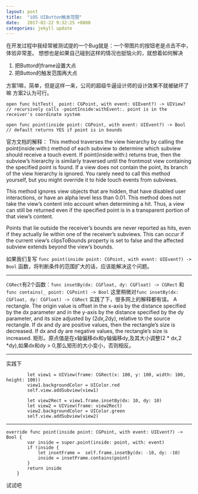 ```yaml
---
layout: post
title:  "iOS UIButton触发范围"
date:   2017-02-22 9:32:25 +0800
categories: jekyll update
---
```


在开发过程中我经常被测试提的一个Bug就是：一个带图片的按钮老是点击不中，体验非常差。
想想也是如果自己碰到这样的情况也挺恼火的，就想着如何解决
1. 把Button的frame设置大点 
2. 把Button的触发范围再大点

方案1嘛，简单，但是这样一来，公司的超级牛逼设计师的设计效果不就被破坏了嘛
方案2认为可行。


    
``` 
open func hitTest(_ point: CGPoint, with event: UIEvent?) -> UIView? // recursively calls -pointInside:withEvent:. point is in the receiver's coordinate system

open func point(inside point: CGPoint, with event: UIEvent?) -> Bool // default returns YES if point is in bounds
```
    
官方文档的解释：
        This method traverses the view hierarchy by calling the point(inside:with:) method of each subview to determine which subview should receive a touch event. If point(inside:with:) returns true, then the subview’s hierarchy is similarly traversed until the frontmost view containing the specified point is found. If a view does not contain the point, its branch of the view hierarchy is ignored. You rarely need to call this method yourself, but you might override it to hide touch events from subviews.

This method ignores view objects that are hidden, that have disabled user interactions, or have an alpha level less than 0.01. This method does not take the view’s content into account when determining a hit. Thus, a view can still be returned even if the specified point is in a transparent portion of that view’s content.

Points that lie outside the receiver’s bounds are never reported as hits, even if they actually lie within one of the receiver’s subviews. This can occur if the current view’s clipsToBounds property is set to false and the affected subview extends beyond the view’s bounds.

如果我们复写 `func point(inside point: CGPoint, with event: UIEvent?) -> Bool` 函数，将判断条件的范围扩大的话，应该能解决这个问题。

-------
`CGRect`有2个函数：`func insetBy(dx: CGFloat, dy: CGFloat) -> CGRect` 和 `func contains(_ point: CGPoint) -> Bool`
这里稍微对`func insetBy(dx: CGFloat, dy: CGFloat) -> CGRect` 实践了下，很多网上的解释都有误。
    A rectangle. The origin value is offset in the x-axis by the distance specified by the dx parameter and in the y-axis by the distance specified by the dy parameter, and its size adjusted by (2*dx,2*dy), relative to the source rectangle. If dx and dy are positive values, then the rectangle’s size is decreased. If dx and dy are negative values, the rectangle’s size is increased.
    矩形。原点值是在x轴偏移dx和y轴偏移dy,及其大小调整(2 * dx,2 *dy),如果dx和dy > 0,那么矩形的大小变小，否则相反。

-------
实践下

```
        let view1 = UIView(frame: CGRect(x: 100, y: 100, width: 100, height: 100))
        view1.backgroundColor = UIColor.red
        self.view.addSubview(view1)
        
        let view2Rect = view1.frame.insetBy(dx: 10, dy: 10)
        let view2 = UIView(frame: view2Rect)
        view2.backgroundColor = UIColor.green
        self.view.addSubview(view2)
```
-------
```
override func point(inside point: CGPoint, with event: UIEvent?) -> Bool {
        var inside = super.point(inside: point, with: event)
        if !inside {
            let insetFrame =  self.frame.insetBy(dx: -10, dy: -10)
            inside = insetFrame.contains(point)
        }
        return inside
    }
```
试试吧








